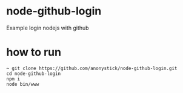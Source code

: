 # node-github-login
Example login nodejs with github

# how to run

```
~ git clone https://github.com/anonystick/node-github-login.git
cd node-github-login
npm i
node bin/www
```
